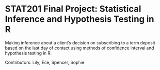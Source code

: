 # STAT201 Final Project: Statistical Inference and Hypothesis Testing in R
Making inference about a client’s decision on subscribing to a term deposit based on the last day of contact using methods of confidence interval and hypothesis testing in R.

Contributors: Lily, Ece, Spencer, Sophie
